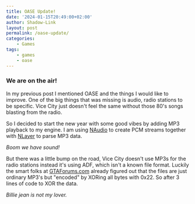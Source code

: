 ```yaml
---
title: OASE Update!
date: '2024-01-15T20:49:00+02:00'
author: Shadow-Link
layout: post
permalink: /oase-update/
categories:
    - Games
tags:
    - games
    - oase
---
```


### We are on the air!

In my previous post I mentioned OASE and the things I would like to improve. One of the big things that was missing is audio, radio stations to be specific. Vice City just doesn't feel the same without those 80's songs blasting from the radio. 

So I decided to start the new year with some good vibes by adding MP3 playback to my engine. I am using [NAudio](https://github.com/naudio/NAudio) to create PCM streams together with [NLayer](https://github.com/naudio/NLayer) to parse MP3 data. 

*Boom we have sound!*

But there was a little bump on the road, Vice City doesn't use MP3s for the radio stations instead it's using ADF, which isn't a known file format. Luckily the smart folks at [GTAForums.com](https://gtaforums.com/topic/96504-how-do-i-play-adf-files/?do=findComment&comment=961834) already figured out that the files are just ordinary MP3's but "encoded" by XORing all bytes with 0x22. So after 3 lines of code to XOR the data.

*Billie jean is not my lover.*